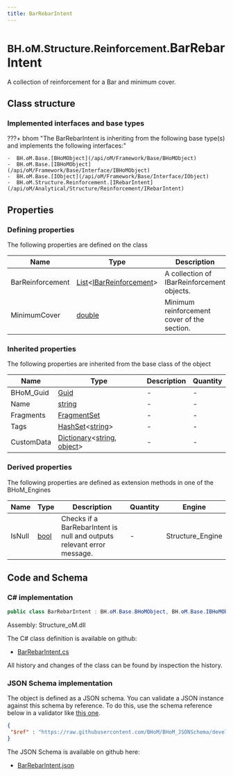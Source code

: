 ```yaml
---
title: BarRebarIntent
---
```


# <small>BH.oM.Structure.Reinforcement.</small>**BarRebarIntent**

A collection of reinforcement for a Bar and minimum cover.

## Class structure

### Implemented interfaces and base types

???+ bhom "The BarRebarIntent is inheriting from the following base type(s) and implements the following interfaces:"

    -  BH.oM.Base.[BHoMObject](/api/oM/Framework/Base/BHoMObject)
    -  BH.oM.Base.[IBHoMObject](/api/oM/Framework/Base/Interface/IBHoMObject)
    -  BH.oM.Base.[IObject](/api/oM/Framework/Base/Interface/IObject)
    -  BH.oM.Structure.Reinforcement.[IRebarIntent](/api/oM/Analytical/Structure/Reinforcement/IRebarIntent)


## Properties



### Defining properties

The following properties are defined on the class

| Name             | Type             | Description      | Quantity         |
|------------------|------------------|------------------|------------------|
| BarReinforcement | [List](https://learn.microsoft.com/en-us/dotnet/api/System.Collections.Generic.List-1?view=netstandard-2.0)&lt;[IBarReinforcement](/api/oM/Analytical/Structure/Reinforcement/IBarReinforcement)&gt; | A collection of IBarReinforcement objects. | - |
| MinimumCover | [double](https://learn.microsoft.com/en-us/dotnet/api/System.Double?view=netstandard-2.0) | Minimum reinforcement cover of the section. | [Length](/api/oM/Dimensional/Quantities/Attributes/Length) [m] |


### Inherited properties
The following properties are inherited from the base class of the object

| Name             | Type             | Description      | Quantity         |
|------------------|------------------|------------------|------------------|
| BHoM_Guid | [Guid](https://learn.microsoft.com/en-us/dotnet/api/System.Guid?view=netstandard-2.0) | - | - |
| Name | [string](https://learn.microsoft.com/en-us/dotnet/api/System.String?view=netstandard-2.0) | - | - |
| Fragments | [FragmentSet](/api/oM/Framework/Base/FragmentSet) | - | - |
| Tags | [HashSet](https://learn.microsoft.com/en-us/dotnet/api/System.Collections.Generic.HashSet-1?view=netstandard-2.0)&lt;[string](https://learn.microsoft.com/en-us/dotnet/api/System.String?view=netstandard-2.0)&gt; | - | - |
| CustomData | [Dictionary](https://learn.microsoft.com/en-us/dotnet/api/System.Collections.Generic.Dictionary-2?view=netstandard-2.0)&lt;[string](https://learn.microsoft.com/en-us/dotnet/api/System.String?view=netstandard-2.0), [object](https://learn.microsoft.com/en-us/dotnet/api/System.Object?view=netstandard-2.0)&gt; | - | - |


### Derived properties

The following properties are defined as extension methods in one of the BHoM_Engines

| Name             | Type             | Description      | Quantity         | Engine           |
|------------------|------------------|------------------|------------------|------------------|
| IsNull | [bool](https://learn.microsoft.com/en-us/dotnet/api/System.Boolean?view=netstandard-2.0) | Checks if a BarRebarIntent is null and outputs relevant error message. | - | Structure_Engine |


## Code and Schema

### C# implementation

``` C# title="C#"
public class BarRebarIntent : BH.oM.Base.BHoMObject, BH.oM.Base.IBHoMObject, BH.oM.Base.IObject, BH.oM.Structure.Reinforcement.IRebarIntent
```

Assembly: Structure_oM.dll

The C# class definition is available on github:

- [BarRebarIntent.cs](https://github.com/BHoM/BHoM/blob/develop/Structure_oM/Reinforcement\BarRebarIntent.cs)

All history and changes of the class can be found by inspection the history.
### JSON Schema implementation

The object is defined as a JSON schema. You can validate a JSON instance against this schema by reference. To do this, use the schema reference below in a validator like [this one](https://www.jsonschemavalidator.net/).

``` json title="JSON Schema"
{
 "$ref" : "https://raw.githubusercontent.com/BHoM/BHoM_JSONSchema/develop/Structure_oM/Reinforcement/BarRebarIntent.json"
}
```

The JSON Schema is available on github here:

- [BarRebarIntent.json](https://github.com/BHoM/BHoM_JSONSchema/blob/develop/Structure_oM/Reinforcement/BarRebarIntent.json)
